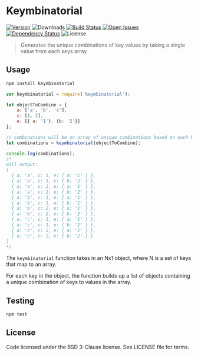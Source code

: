 # Keymbinatorial
[![Version][npm-image]][npm-url] ![Downloads][downloads-image] [![Build Status][wercker-image]][wercker-url] [![Open Issues][issues-image]][issues-url] [![Dependency Status][daviddm-image]][daviddm-url] ![License][license-image]

> Generates the unique combinations of key values by taking a single value from each keys array

## Usage

```bash
npm install keymbinatorial
```

```js
var keymbinatorial = require('keymbinatorial');

let objectToCombine = {
    a: ['a', 'b', 'c'],
    c: [1, 2],
    e: [{ a: '1'}, {b: '2'}]
};

// combinations will be an array of unique combinations based on each key and the values in the array
let combinations = keymbinatorial(objectToCombine);

console.log(combinations);
/*
will output:
[
  { a: 'a', c: 1, e: { a: '1' } },
  { a: 'a', c: 1, e: { b: '2' } },
  { a: 'a', c: 2, e: { a: '1' } },
  { a: 'a', c: 2, e: { b: '2' } },
  { a: 'b', c: 1, e: { a: '1' } },
  { a: 'b', c: 1, e: { b: '2' } },
  { a: 'b', c: 2, e: { a: '1' } },
  { a: 'b', c: 2, e: { b: '2' } },
  { a: 'c', c: 1, e: { a: '1' } },
  { a: 'c', c: 1, e: { b: '2' } },
  { a: 'c', c: 2, e: { a: '1' } },
  { a: 'c', c: 2, e: { b: '2' } }
]
*/
```

The `keymbinatorial` function takes in an Nx1 object, where N is a set of keys that map to
an array.

For each key in the object, the function builds up a list of objects containing a unique combination
of keys to values in the array.

## Testing

```bash
npm test
```

## License

Code licensed under the BSD 3-Clause license. See LICENSE file for terms.

[npm-image]: https://img.shields.io/npm/v/keymbinatorial.svg
[npm-url]: https://npmjs.org/package/keymbinatorial
[downloads-image]: https://img.shields.io/npm/dt/keymbinatorial.svg
[license-image]: https://img.shields.io/npm/l/keymbinatorial.svg
[issues-image]: https://img.shields.io/github/issues/screwdriver-cd/keymbinatorial.svg
[issues-url]: https://github.com/screwdriver-cd/keymbinatorial/issues
[wercker-image]: https://app.wercker.com/status/1393eaeadf0a2014e8c7c3dd83f58de2
[wercker-url]: https://app.wercker.com/project/bykey/1393eaeadf0a2014e8c7c3dd83f58de2
[daviddm-image]: https://david-dm.org/screwdriver-cd/keymbinatorial.svg?theme=shields.io
[daviddm-url]: https://david-dm.org/screwdriver-cd/keymbinatorial
